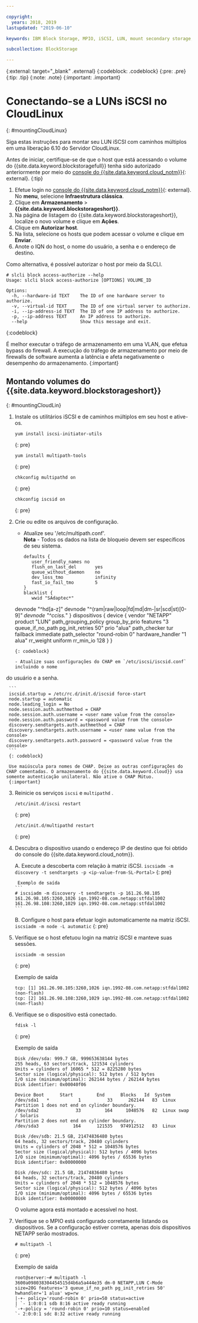 ```yaml
---

copyright:
  years: 2018, 2019
lastupdated: "2019-06-10"

keywords: IBM Block Storage, MPIO, iSCSI, LUN, mount secondary storage, mount storage in CloudLinux

subcollection: BlockStorage

---
```

{:external: target="_blank" .external}
{:codeblock: .codeblock}
{:pre: .pre}
{:tip: .tip}
{:note: .note}
{:important: .important}

# Conectando-se a LUNs iSCSI no CloudLinux
{: #mountingCloudLinux}

Siga estas instruções para montar seu LUN iSCSI com caminhos múltiplos em uma liberação 6.10 do
Servidor CloudLinux.

Antes de iniciar, certifique-se de que o host que está acessando o volume do
{{site.data.keyword.blockstoragefull}} tenha sido autorizado anteriormente por meio do [console
do {{site.data.keyword.cloud_notm}}](https://{DomainName}/classic){: external}.
{:tip}

1. Efetue login no [console do {{site.data.keyword.cloud_notm}}](https://{DomainName}/){: external}. No **menu**, selecione **Infraestrutura clássica**.
2. Clique em **Armazenamento** > **{{site.data.keyword.blockstorageshort}}**.
3. Na página de listagem do {{site.data.keyword.blockstorageshort}}, localize o novo volume e clique em **Ações**.
4. Clique em **Autorizar host**.
5. Na lista, selecione os hosts que podem acessar o volume e clique em **Enviar**.
6. Anote o IQN do host, o nome do usuário, a senha e o endereço de destino.

Como alternativa, é possível autorizar o host por meio da SLCLI.
```
# slcli block access-authorize --help
Usage: slcli block access-authorize [OPTIONS] VOLUME_ID

Options:
  -h, --hardware-id TEXT    The ID of one hardware server to authorize.
  -v, --virtual-id TEXT     The ID of one virtual server to authorize.
  -i, --ip-address-id TEXT  The ID of one IP address to authorize.
  -p, --ip-address TEXT     An IP address to authorize.
  --help                    Show this message and exit.
```
{:codeblock}

É melhor executar o tráfego de armazenamento em uma VLAN, que efetua bypass do firewall. A execução do tráfego de armazenamento por meio de firewalls de software aumenta a latência e afeta negativamente o desempenho do armazenamento.
{:important}

## Montando volumes do {{site.data.keyword.blockstorageshort}}
{: #mountingCloudLin}

1. Instale os utilitários iSCSI e de caminhos múltiplos em seu host e ative-os.
   ```
   yum install iscsi-initiator-utils
   ```
   {: pre}

   ```
   yum install multipath-tools

   ```
   {: pre}

   ```
   chkconfig multipathd on
   ```
   {: pre}

   ```
   chkconfig iscsid on
   ```
   {: pre}

2. Crie ou edite os arquivos de configuração.
   - Atualize seu '/etc/multipath.conf'. <br/>**Nota** - Todos os dados na lista de bloqueio devem ser específicos de seu sistema.
     ```
     defaults {
        user_friendly_names no
        flush_on_last_del       yes
        queue_without_daemon    no
        dev_loss_tmo            infinity
        fast_io_fail_tmo        5
     }
     blacklist {
        wwid "SAdaptec*"
   devnode "^hd[a-z]"
   devnode "^(ram|raw|loop|fd|md|dm-|sr|scd|st)[0-9]*"
        devnode "^cciss.*"
	}
     dispositivos {
     device {
        vendor "NETAPP"
   product "LUN"
   path_grouping_policy group_by_prio
   features "3 queue_if_no_path pg_init_retries 50"
   prio "alua"
   path_checker tur
   failback immediate
   path_selector "round-robin 0"
   hardware_handler "1 alua"
   rr_weight uniform
   rr_min_io 128
   }
     }
     ```
     {: codeblock}

   - Atualize suas configurações do CHAP em `/etc/iscsi/iscsid.conf` incluindo o nome
do usuário e a senha.

     ```
     iscsid.startup = /etc/rc.d/init.d/iscsid force-start
     node.startup = automatic
     node.leading_login = No
     node.session.auth.authmethod = CHAP
     node.session.auth.username = <user name value from the console>
     node.session.auth.password = <password value from the console>
     discovery.sendtargets.auth.authmethod = CHAP
     discovery.sendtargets.auth.username = <user name value from the console>
     discovery.sendtargets.auth.password = <password value from the console>
     ```
     {: codeblock}

     Use maiúscula para nomes de CHAP. Deixe as outras configurações do CHAP comentadas. O armazenamento do {{site.data.keyword.cloud}} usa somente autenticação unilateral. Não ative o CHAP Mútuo.
     {:important}


3. Reinicie os serviços  ` iscsi `  e  ` multipathd ` .
   ```
   /etc/init.d/iscsi restart   
   ```
   {: pre}

   ```
   /etc/init.d/multipathd restart   
   ```
   {: pre}

4. Descubra o dispositivo usando o endereço IP de destino que foi obtido do console do {{site.data.keyword.cloud_notm}}.

     A. Execute a descoberta com relação à matriz iSCSI.
       ```
       iscsiadm -m discovery -t sendtargets -p <ip-value-from-SL-Portal>
       ```
       {: pre}

        Exemplo de saída
       ```
       # iscsiadm -m discovery -t sendtargets -p 161.26.98.105
       161.26.98.105:3260,1026 iqn.1992-08.com.netapp:stfdal1002
       161.26.98.108:3260,1029 iqn.1992-08.com.netapp:stfdal1002
       ```

     B. Configure o host para efetuar login automaticamente na matriz iSCSI.
       ```
       iscsiadm -m node -L automatic
       ```
       {: pre}

5. Verifique se o host efetuou login na matriz iSCSI e manteve suas sessões.
   ```
   iscsiadm -m session
   ```
   {: pre}

   Exemplo de saída
   ```
   tcp: [1] 161.26.98.105:3260,1026 iqn.1992-08.com.netapp:stfdal1002 (non-flash)
   tcp: [2] 161.26.98.108:3260,1029 iqn.1992-08.com.netapp:stfdal1002 (non-flash)
   ```


6. Verifique se o dispositivo está conectado.
   ```
   fdisk -l
   ```
   {: pre}

   Exemplo de saída
   ```
   Disk /dev/sda: 999.7 GB, 999653638144 bytes
   255 heads, 63 sectors/track, 121534 cylinders
   Units = cylinders of 16065 * 512 = 8225280 bytes
   Sector size (logical/physical): 512 bytes / 512 bytes
   I/O size (minimum/optimal): 262144 bytes / 262144 bytes
   Disk identifier: 0x00040f06

   Device Boot      Start         End      Blocks   Id  System
   /dev/sda1   *           1          33      262144   83  Linux
   Partition 1 does not end on cylinder boundary.
   /dev/sda2              33         164     1048576   82  Linux swap / Solaris
   Partition 2 does not end on cylinder boundary.
   /dev/sda3             164      121535   974912512   83  Linux

   Disk /dev/sdb: 21.5 GB, 21474836480 bytes
   64 heads, 32 sectors/track, 20480 cylinders
   Units = cylinders of 2048 * 512 = 1048576 bytes
   Sector size (logical/physical): 512 bytes / 4096 bytes
   I/O size (minimum/optimal): 4096 bytes / 65536 bytes
   Disk identifier: 0x00000000

   Disk /dev/sdc: 21.5 GB, 21474836480 bytes
   64 heads, 32 sectors/track, 20480 cylinders
   Units = cylinders of 2048 * 512 = 1048576 bytes
   Sector size (logical/physical): 512 bytes / 4096 bytes
   I/O size (minimum/optimal): 4096 bytes / 65536 bytes
   Disk identifier: 0x00000000
   ```

   O volume agora está montado e acessível no host.

7. Verifique se o MPIO está configurado corretamente listando os dispositivos. Se a configuração estiver correta, apenas dois dispositivos NETAPP serão mostrados.

   ```
   # multipath -l
   ```
   {: pre}

   Exemplo de saída
   ```
   root@server:~# multipath -l
   3600a098038304454515d4b6a5a444e35 dm-0 NETAPP,LUN C-Mode
   size=20G features='3 queue_if_no_path pg_init_retries 50' hwhandler='1 alua' wp=rw
   |-+- policy='round-robin 0' prio=50 status=active
   | `- 1:0:0:1 sdb 8:16 active ready running
   `-+-policy = 'round-robin 0' prio=10 status=enabled
   `- 2:0:0:1 sdc 8:32 active ready running
   ```
